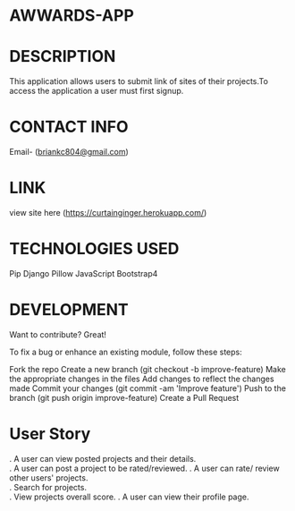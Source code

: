 # AWWARDS-APP

# DESCRIPTION

 This application allows users to submit link of sites of their projects.To access the application a user must first signup.

# CONTACT INFO

 Email- (briankc804@gmail.com) 

# LINK 
 
 view site here (https://curtainginger.herokuapp.com/)

# TECHNOLOGIES USED
 Pip
 Django
 Pillow
 JavaScript
 Bootstrap4

# DEVELOPMENT

Want to contribute? Great!

To fix a bug or enhance an existing module, follow these steps:

Fork the repo
Create a new branch (git checkout -b improve-feature)
Make the appropriate changes in the files
Add changes to reflect the changes made
Commit your changes (git commit -am 'Improve feature')
Push to the branch (git push origin improve-feature)
Create a Pull Request

# User Story  
  
. A user can view posted projects and their details.  
. A user can post a project to be rated/reviewed. 
. A user can rate/ review other users' projects.  
. Search for projects.  
. View projects overall score.
. A user can view their profile page.  